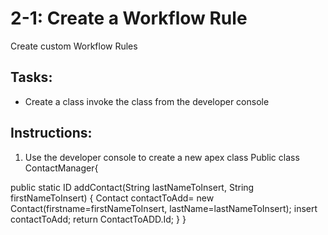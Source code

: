 
# 2-1: Create a Workflow Rule

Create custom Workflow Rules

## Tasks:
- Create a class invoke the class from the developer console

## Instructions:
1. Use the developer console to create a new apex class
Public class ContactManager{

public static ID addContact(String lastNameToInsert, String firstNameToInsert)
{
Contact contactToAdd= new Contact(firstname=firstNameToInsert, 
        lastName=lastNameToInsert);
insert contactToAdd;
return ContactToADD.Id;
}
}
